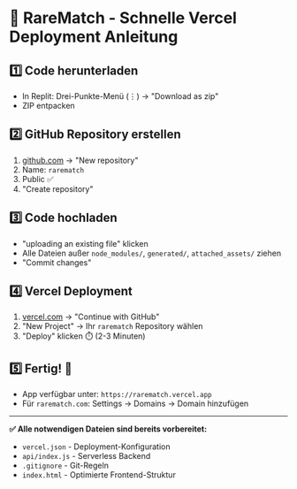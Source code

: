 # 🚀 RareMatch - Schnelle Vercel Deployment Anleitung

## 1️⃣ Code herunterladen
- In Replit: Drei-Punkte-Menü (⋮) → "Download as zip"
- ZIP entpacken

## 2️⃣ GitHub Repository erstellen
1. [github.com](https://github.com) → "New repository"
2. Name: `rarematch`
3. Public ✅
4. "Create repository"

## 3️⃣ Code hochladen
- "uploading an existing file" klicken
- Alle Dateien außer `node_modules/`, `generated/`, `attached_assets/` ziehen
- "Commit changes"

## 4️⃣ Vercel Deployment
1. [vercel.com](https://vercel.com) → "Continue with GitHub"
2. "New Project" → Ihr `rarematch` Repository wählen
3. "Deploy" klicken ⏱️ (2-3 Minuten)

## 5️⃣ Fertig! 🎉
- App verfügbar unter: `https://rarematch.vercel.app`
- Für `rarematch.com`: Settings → Domains → Domain hinzufügen

---

**✅ Alle notwendigen Dateien sind bereits vorbereitet:**
- `vercel.json` - Deployment-Konfiguration  
- `api/index.js` - Serverless Backend
- `.gitignore` - Git-Regeln
- `index.html` - Optimierte Frontend-Struktur